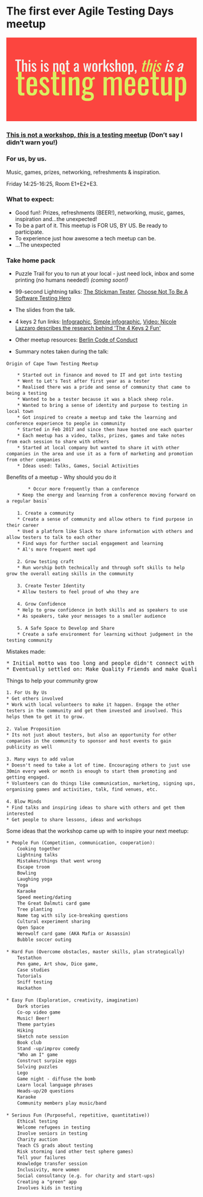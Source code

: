 # The first ever Agile Testing Days meetup

![This is not a workshop, _this_ is a testing meetup](https://github.com/cape-town-testing/meetup/blob/master/2019-ATD/tinawtiaTM.jpg)

### [This is not a workshop, _this_ is a testing meetup](https://agiletestingdays.com/2019/session/warning-this-is-not-a-workshop-this-is-a-testing-meetup/) (Don’t say I didn’t warn you!)

### For us, by us.
Music, games, prizes, networking, refreshments & inspiration.

Friday 14:25-16:25, Room E1+E2+E3.

### What to expect:

* Good fun!: Prizes, refreshments (BEER!), networking, music, games, inspiration and…the unexpected!
* To be a part of it. This meetup is FOR US, BY US. Be ready to participate.
* To experience just how awesome a tech meetup can be.
* ...The unexpected

### Take home pack
* Puzzle Trail for you to run at your local - just need lock, inbox and some printing (no humans needed!) _(coming soon!)_
* 99-second Lightning talks: [The Stickman Tester](https://www.ministryoftesting.com/dojo/series/99-second-software-testing-talks/lessons/99-second-talk-gareth-waterhouse-the-stickman-tester), [Choose Not To Be A Software Testing Hero](https://www.ministryoftesting.com/news/choose-not-to-be-a-testing-hero)
* The slides from the talk.
* 4 keys 2 fun links: [Infographic](http://xeodesign.com/4k2f/4k2f.jpg), [Simple infographic](https://www.gamified.uk/2013/06/05/gamification-user-types-and-the-4-keys-2-fun/), [Video: Nicole Lazzaro describes the research behind 'The 4 Keys 2 Fun'](https://www.youtube.com/watch?v=lr0qkna99u4) 
* Other meetup resources: [Berlin Code of Conduct](http://berlincodeofconduct.org/)

* Summary notes taken during the talk:

`Origin of Cape Town Testing Meetup`
```
	* Started out in finance and moved to IT and got into testing
	* Went to Let's Test after first year as a tester
	* Realised there was a pride and sense of community that came to being a testing
	* Wanted to be a tester because it was a black sheep role.
	* Wanted to bring a sense of identity and purpose to testing in local town
	* Got inspired to create a meetup and take the learning and conference experience to people in community 
	* Started in Feb 2017 and since then have hosted one each quarter
	* Each meetup has a video, talks, prizes, games and take notes from each session to share with others
	* Started at local company but wanted to share it with other companies in the area and use it as a form of marketing and promotion from other companies 
	* Ideas used: Talks, Games, Social Activities
```
Benefits of a meetup - Why should you do it
```
        * Occur more frequently than a conference 
	* Keep the energy and learning from a conference moving forward on a regular basis`

	1. Create a community
	* Create a sense of community and allow others to find purpose in their career
	* Used a platform like Slack to share information with others and allow testers to talk to each other
	* Find ways for further social engagement and learning
	* Al's more frequent meet upd

	2. Grow testing craft
	* Run worship both technically and through soft skills to help grow the overall eating skills in the community 

	3. Create Tester Identity
	* Allow testers to feel proud of who they are

	4. Grow Confidence
	* Help to grow confidence in both skills and as speakers to use
	* As speakers, take your messages to a smaller audience 

	5. A Safe Space to Develop and Share
	* Create a safe environment for learning without judgement in the testing community
```

Mistakes made:
<pre>
* Initial motto was too long and people didn't connect with it
* Eventually settled on: Make Quality Friends and make Quality software
</pre>

Things to help your community grow 
	
	1. For Us By Us
	* Get others involved 
	* Work with local volunteers to make it happen. Engage the other testers in the community and get them invested and involved. This helps them to get it to grow. 

	2. Value Proposition
	* Its not just about testers, but also an opportunity for other companies in the community to sponsor and host events to gain publicity as well

	3. Many ways to add value 
	* Doesn't need to take a lot of time. Encouraging others to just use 30min every week or month is enough to start them promoting and getting engaged.
	* Volunteers can do things like communication, marketing, signing ups, organising games and activities, talk, find venues, etc. 

	4. Blow Minds
	* Find talks and inspiring ideas to share with others and get them interested
	* Get people to share lessons, ideas and workshops 


Some ideas that the workshop came up with to inspire your next meetup:

	
	* People Fun (Competition, communication, cooperation):
        Cooking together
        Lightning talks 
        Mistakes/things that went wrong
        Escape troom
        Bowling
        Laughing yoga
        Yoga
        Karaoke
        Speed meeting/dating
        The Great Dalmuti card game
        Tree planting
        Name tag with sily ice-breaking questions
        Cultural experiment sharing
        Open Space
        Werewolf card game (AKA Mafia or Assassin)
        Bubble soccer outing

	* Hard Fun (Overcome obstacles, master skills, plan strategically)
        Testathon
        Pen game, Art show, Dice game, 
        Case studies
        Tutorials
        Sniff testing
        Hackathon

	* Easy Fun (Exploration, creativity, imagination)
        Dark stories
        Co-op video game
        Music! Beer!
        Theme partyies
        Hiking
        Sketch note session
        Book club
        Stand -up/improv comedy
        "Who am I" game
        Construct surpize eggs
        Solving puzzles 
        Lego
        Game night - diffuse the bomb
        Learn local language phrases
        Heads-up/20 questions
        Karaoke
        Community members play music/band

	* Serious Fun (Purposeful, repetitive, quantitative))
        Ethical testing
        Welcome refugees in testing
        Involve seniors in testing
        Charity auction
        Teach CS grads about testing
        Risk storming (and other test sphere games)
        Tell your failures
        Knowledge transfer session
        Inclusivity, more women
        Social consultancy (e.g. for charity and start-ups)
        Creating a "green" app
        Involves kids in testing
```
